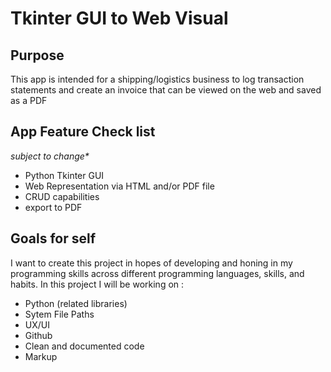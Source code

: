 # Tkinter GUI to Web Visual

## Purpose

This app is intended for a shipping/logistics business to log transaction statements and create an invoice that can be viewed on the web and saved as a PDF

## App Feature Check list

_subject to change\*_

- Python Tkinter GUI
- Web Representation via HTML and/or PDF file
- CRUD capabilities
- export to PDF

## Goals for self

I want to create this project in hopes of developing and honing in my programming skills across different programming languages, skills, and habits. In this project I will be working on :

- Python (related libraries)
- Sytem File Paths
- UX/UI
- Github
- Clean and documented code
- Markup
